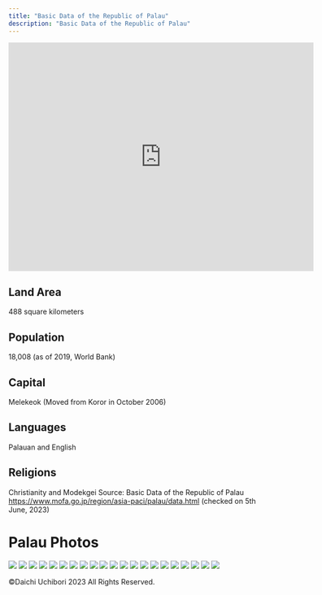 ```yaml
---
title: "Basic Data of the Republic of Palau"
description: "Basic Data of the Republic of Palau"
---
```


<iframe src="https://www.google.com/maps/embed?pb=!1m14!1m12!1m3!1d602221.5583172053!2d134.3083333255556!3d7.432407831275583!2m3!1f0!2f0!3f0!3m2!1i1024!2i768!4f13.1!5e0!3m2!1sja!2sjp!4v1686831934945!5m2!1sja!2sjp" width="600" height="450" style="border:0;" allowfullscreen="" loading="lazy" referrerpolicy="no-referrer-when-downgrade"></iframe>

## Land Area
488 square kilometers
## Population
18,008 (as of 2019, World Bank)
## Capital
Melekeok (Moved from Koror in October 2006)
## Languages
Palauan and English
## Religions
Christianity and Modekgei
Source: Basic Data of the Republic of Palau  
https://www.mofa.go.jp/region/asia-paci/palau/data.html (checked on 5th June, 2023)

# Palau Photos

<img src="../images/palau/s-1311.JPG">  
<img src="../images/palau/s-1315.JPG">  
<img src="../images/palau/s-1317.JPG">  
<img src="../images/palau/s-1319.JPG">  
<img src="../images/palau/s-1324.JPG">  
<img src="../images/palau/s-1326.JPG">  
<img src="../images/palau/s-1379.JPG">  
<img src="../images/palau/s-1463.JPG">  
<img src="../images/palau/s-1490.JPG">  
<img src="../images/palau/s-1491.JPG">  
<img src="../images/palau/s-1514.JPG">  
<img src="../images/palau/s-1538.JPG">  
<img src="../images/palau/s-1542.JPG">  
<img src="../images/palau/s-1559.JPG">  
<img src="../images/palau/s-1655.JPG">  
<img src="../images/palau/s-1704.JPG">  
<img src="../images/palau/s-1727.JPG">  
<img src="../images/palau/s-1758.JPG">  
<img src="../images/palau/s-1776.JPG">  
<img src="../images/palau/s-1810.JPG">  
<img src="../images/palau/s-1836.JPG">

©Daichi Uchibori 2023 All Rights Reserved.